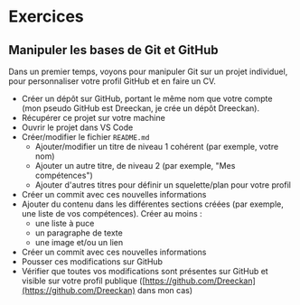 # Exercices

## Manipuler les bases de Git et GitHub

Dans un premier temps, voyons pour manipuler Git sur un projet individuel, pour personnaliser votre profil GitHub et en faire un CV.

- Créer un dépôt sur GitHub, portant le même nom que votre compte (mon pseudo GitHub est Dreeckan, je crée un dépôt Dreeckan). 
- Récupérer ce projet sur votre machine 
- Ouvrir le projet dans VS Code
- Créer/modifier le fichier `README.md`
  - Ajouter/modifier un titre de niveau 1 cohérent (par exemple, votre nom)
  - Ajouter un autre titre, de niveau 2 (par exemple, "Mes compétences")
  - Ajouter d'autres titres pour définir un squelette/plan pour votre profil
- Créer un commit avec ces nouvelles informations
- Ajouter du contenu dans les différentes sections créées (par exemple, une liste de vos compétences). Créer au moins :
  - une liste à puce
  - un paragraphe de texte
  - une image et/ou un lien
- Créer un commit avec ces nouvelles informations
- Pousser ces modifications sur GitHub
- Vérifier que toutes vos modifications sont présentes sur GitHub et visible sur votre profil publique ([https://github.com/Dreeckan](https://github.com/Dreeckan) dans mon cas)
  